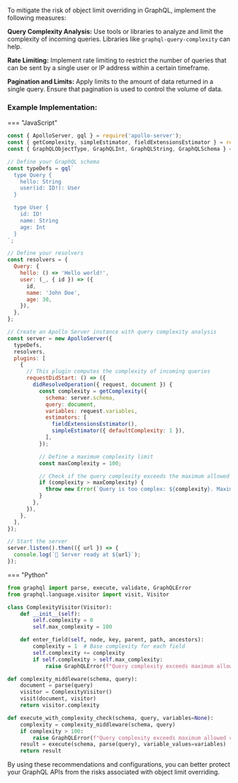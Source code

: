 To mitigate the risk of object limit overriding in GraphQL, implement the following measures:

**Query Complexity Analysis:** Use tools or libraries to analyze and limit the complexity of incoming queries. Libraries like `graphql-query-complexity` can help.

**Rate Limiting:** Implement rate limiting to restrict the number of queries that can be sent by a single user or IP address within a certain timeframe.

**Pagination and Limits:** Apply limits to the amount of data returned in a single query. Ensure that pagination is used to control the volume of data.

### Example Implementation:

=== "JavaScript"
  ```javascript
  const { ApolloServer, gql } = require('apollo-server');
  const { getComplexity, simpleEstimator, fieldExtensionsEstimator } = require('graphql-query-complexity');
  const { GraphQLObjectType, GraphQLInt, GraphQLString, GraphQLSchema } = require('graphql');

  // Define your GraphQL schema
  const typeDefs = gql`
    type Query {
      hello: String
      user(id: ID!): User
    }

    type User {
      id: ID!
      name: String
      age: Int
    }
  `;

  // Define your resolvers
  const resolvers = {
    Query: {
      hello: () => 'Hello world!',
      user: (_, { id }) => ({
        id,
        name: 'John Doe',
        age: 30,
      }),
    },
  };

  // Create an Apollo Server instance with query complexity analysis
  const server = new ApolloServer({
    typeDefs,
    resolvers,
    plugins: [
      {
        // This plugin computes the complexity of incoming queries
        requestDidStart: () => ({
          didResolveOperation({ request, document }) {
            const complexity = getComplexity({
              schema: server.schema,
              query: document,
              variables: request.variables,
              estimators: [
                fieldExtensionsEstimator(),
                simpleEstimator({ defaultComplexity: 1 }),
              ],
            });

            // Define a maximum complexity limit
            const maxComplexity = 100;

            // Check if the query complexity exceeds the maximum allowed
            if (complexity > maxComplexity) {
              throw new Error(`Query is too complex: ${complexity}. Maximum allowed complexity: ${maxComplexity}`);
            }
          },
        }),
      },
    ],
  });

  // Start the server
  server.listen().then(({ url }) => {
    console.log(`🚀 Server ready at ${url}`);
  });
  ```

=== "Python"
  ```python
  from graphql import parse, execute, validate, GraphQLError
  from graphql.language.visitor import visit, Visitor

  class ComplexityVisitor(Visitor):
      def __init__(self):
          self.complexity = 0
          self.max_complexity = 100

      def enter_field(self, node, key, parent, path, ancestors):
          complexity = 1  # Base complexity for each field
          self.complexity += complexity
          if self.complexity > self.max_complexity:
              raise GraphQLError(f"Query complexity exceeds maximum allowed complexity of {self.max_complexity}")

  def complexity_middleware(schema, query):
      document = parse(query)
      visitor = ComplexityVisitor()
      visit(document, visitor)
      return visitor.complexity

  def execute_with_complexity_check(schema, query, variables=None):
      complexity = complexity_middleware(schema, query)
      if complexity > 100:
          raise GraphQLError(f"Query complexity exceeds maximum allowed complexity of 100")
      result = execute(schema, parse(query), variable_values=variables)
      return result
  ```

By using these recommendations and configurations, you can better protect your GraphQL APIs from the risks associated with object limit overriding.